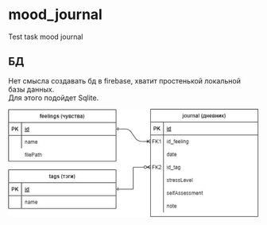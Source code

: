 # mood_journal

Test task mood journal

## БД
Нет смысла создавать бд в firebase, хватит простенькой локальной базы данных.  
Для этого подойдет Sqlite.  

![img.png](db_mood_journal.png)